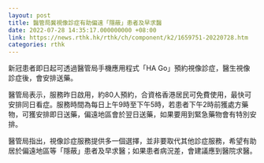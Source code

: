```yaml
---
layout: post
title: 醫管局冀視像診症有助偏遠「隱蔽」患者及早求醫
date: 2022-07-28 14:35:17.000000000 +08:00
link: https://news.rthk.hk/rthk/ch/component/k2/1659751-20220728.htm
categories: rthk
---
```


新冠患者即日起可透過醫管局手機應用程式「HA Go」預約視像診症，醫生視像診症後，會安排送藥。

醫管局表示，服務昨日啟用，約80人預約，合資格香港居民可免費使用，最快可安排同日看症。服務時間為每日上午9時至下午5時，若患者下午2時前獲處方藥物，可獲安排即日送藥，偏遠地區會於翌日送藥，如果要用到緊急藥物會有特別安排。

醫管局指出，視像診症服務提供多一個選擇，並非要取代其他診症服務，希望有助居於偏遠地區等「隱蔽」患者及早求醫；如果患者病況差，會建議應到醫院求醫。

